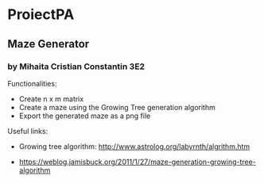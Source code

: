 # ProiectPA
## Maze Generator
### by Mihaita Cristian Constantin 3E2


Functionalities:
- Create n x m matrix
- Create a maze using the Growing Tree generation algorithm
- Export the generated maze as a png file 

Useful links:
- Growing tree algorithm: http://www.astrolog.org/labyrnth/algrithm.htm

- https://weblog.jamisbuck.org/2011/1/27/maze-generation-growing-tree-algorithm
